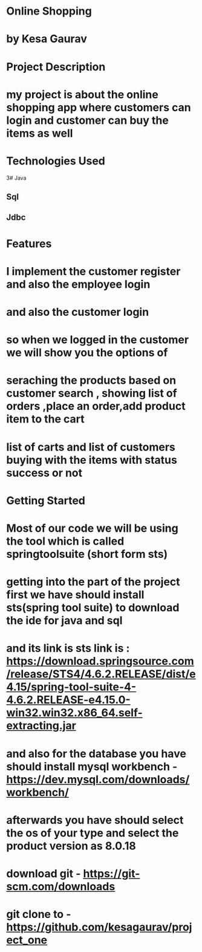 # Online Shopping 
# by Kesa Gaurav
# Project Description
# my project is about the online shopping app where customers can login and customer can buy the items as well
# Technologies Used
3# Java
## Sql
## Jdbc
# Features
# I implement the customer register and also the employee login 
# and also the customer login 
# so when we logged in the customer we will show you the options of 
# seraching the products based on customer search , showing list of orders ,place an order,add product item to the cart
# list of carts and list of customers buying with the items with status success or not
# Getting Started
# Most of our code we will be using the tool which is called springtoolsuite (short form sts)
# getting into the part of the project first we have should install sts(spring tool suite) to download the ide for java and sql
# and its link is sts link is : https://download.springsource.com/release/STS4/4.6.2.RELEASE/dist/e4.15/spring-tool-suite-4-4.6.2.RELEASE-e4.15.0-win32.win32.x86_64.self-extracting.jar
# and also for the database you have should install mysql workbench - https://dev.mysql.com/downloads/workbench/
# afterwards you have should select the os of your type and select the product version as 8.0.18 
# download git - https://git-scm.com/downloads
# git clone to - https://github.com/kesagaurav/project_one






